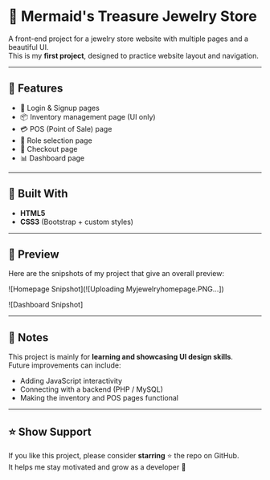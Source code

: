 # 💎 Mermaid's Treasure Jewelry Store

A front-end project for a jewelry store website with multiple pages and a beautiful UI.  
This is my **first project**, designed to practice website layout and navigation.  

---

## 📌 Features
- 🔑 Login & Signup pages  
- 📦 Inventory management page (UI only)  
- 💳 POS (Point of Sale) page  
- 👥 Role selection page  
- 🛒 Checkout page  
- 📊 Dashboard page  

---

## 🚀 Built With
- **HTML5**  
- **CSS3** (Bootstrap + custom styles)  

---

## 📸 Preview
Here are the snipshots of my project that give an overall preview:  

![Homepage Snipshot](![Uploading Myjewelryhomepage.PNG…])

![Dashboard Snipshot]  

---

## 📝 Notes
This project is mainly for **learning and showcasing UI design skills**.  
Future improvements can include:
- Adding JavaScript interactivity  
- Connecting with a backend (PHP / MySQL)  
- Making the inventory and POS pages functional  

---


## ⭐ Show Support
If you like this project, please consider **starring** ⭐ the repo on GitHub.  
It helps me stay motivated and grow as a developer 🚀


